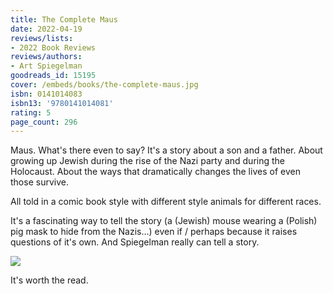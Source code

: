 ```yaml
---
title: The Complete Maus
date: 2022-04-19
reviews/lists:
- 2022 Book Reviews
reviews/authors:
- Art Spiegelman
goodreads_id: 15195
cover: /embeds/books/the-complete-maus.jpg
isbn: 0141014083
isbn13: '9780141014081'
rating: 5
page_count: 296
---
```

Maus. What's there even to say? It's a story about a son and a father. About growing up Jewish during the rise of the Nazi party and during the Holocaust. About the ways that dramatically changes the lives of even those survive.

All told in a comic book style with different style animals for different races.

It's a fascinating way to tell the story (a (Jewish) mouse wearing a (Polish) pig mask to hide from the Nazis...) even if / perhaps because it raises questions of it's own. And Spiegelman really can tell a story. 

![](/embeds/books/attachments/maus-32e21d.png)

It's worth the read.